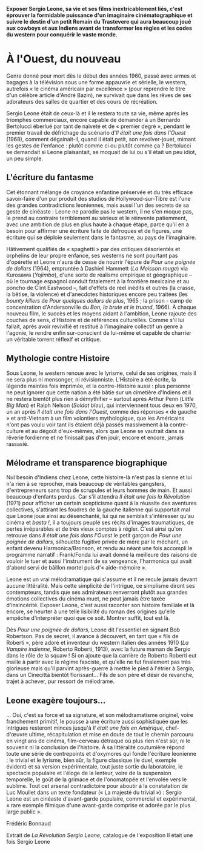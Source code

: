 **Exposer Sergio Leone, sa vie et ses films inextricablement liés, c'est éprouver la formidable puissance d'un imaginaire cinématographique et suivre le destin d'un petit Romain du Trastevere qui aura beaucoup joué aux cowboys et aux Indiens avant de transformer les règles et les codes du western pour conquérir le vaste monde.**

# À l'Ouest, du nouveau

Genre donné pour mort dès le début des années 1960, passé avec armes et bagages à la télévision sous une forme appauvrie et sérielle, le western, autrefois « le cinéma américain par excellence » (pour reprendre le titre d'un célèbre article d'André Bazin), ne survivait que dans les rêves de ses adorateurs des salles de quartier et des cours de récréation.

Sergio Leone était de ceux-là et il le restera toute sa vie, même après les triomphes commerciaux, encore capable de demander à un Bernardo Bertolucci éberlué par tant de naïveté et de « premier degré », pendant le premier travail de défrichage du scénario d'_Il était une fois dans l'Ouest_ (1968), comment dégainait-il, quand il était petit, son revolver-jouet, mimant les gestes de l'enfance : plutôt comme ci ou plutôt comme ça ? Bertolucci se demandait si Leone plaisantait, se moquait de lui ou s'il était un peu idiot, un peu simple.

## L'écriture du fantasme

Cet étonnant mélange de croyance enfantine préservée et du très efficace savoir-faire d'un pur produit des studios de Hollywood-sur-Tibre est l'une des grandes contradictions leoniennes, mais aussi l'un des secrets de sa geste de cinéaste : Leone ne parodie pas le western, il ne s'en moque pas, le prend au contraire terriblement au sérieux et le réinvente patiemment, avec une ambition de plus en plus haute à chaque étape, parce qu'il en a besoin pour affirmer une écriture faite de défroques et de figures, une écriture qui se déploie seulement dans le fantasme, au pays de l'imaginaire.

Hâtivement qualifiés de « spaghetti » par des critiques désorientés et orphelins de leur propre enfance, ses westerns ne sont pourtant pas d'opérette et Leone n'aura de cesse de nourrir l'épure de _Pour une poignée de dollars_ (1964), empruntée à Dashiell Hammett (_La Moisson rouge_) via Kurosawa (_Yojimbo_), d'une sorte de réalisme empirique et géographique – où le tournage espagnol conduit fatalement à la frontière mexicaine et au poncho de Clint Eastwood –, fait d'effets de réel inédits et outrés (la crasse, la bêtise, la violence) et d'anecdotes historiques encore peu traitées (les _bounty killers_ de _Pour quelques dollars de plus_, 1965 ; la prison - camp de concentration d'Andersonville du _Bon, la brute et le truand_, 1966). À chaque nouveau film, le succès et les moyens aidant à l'ambition, Leone rajoute des couches de sens, d'Histoire et de références culturelles. Comme s'il lui fallait, après avoir revivifié et restitué à l'imaginaire collectif un genre à l'agonie, le rendre enfin sur-conscient de lui-même et capable de charrier un véritable torrent réflexif et critique.

## Mythologie contre Histoire

Sous Leone, le western renoue avec le lyrisme, celui de ses origines, mais il ne sera plus ni mensonger, ni révisionniste. L'Histoire a été écrite, la légende maintes fois imprimée, et la contre-Histoire aussi : plus personne ne peut ignorer que cette nation a été bâtie sur un cimetière d'Indiens et il ne restera bientôt plus rien à démythifier – surtout après Arthur Penn (_Little Big Man_) et Ralph Nelson (_Soldat bleu_), qui interviennent tous deux en 1970, un an après _Il était une fois dans l'Ouest_, comme des réponses « de gauche » et anti-Vietnam à un film volontiers mythologique, que les Américains n'ont pas voulu voir tant ils étaient déjà passés massivement à la contre-culture et au dégoût d'eux-mêmes, alors que Leone se vautrait dans sa rêverie fordienne et ne finissait pas d'en jouir, encore et encore, jamais rassasié.

## Mélodrame et transparence biographique

Nul besoin d'Indiens chez Leone, cette histoire-là n'est pas la sienne et lui n'a rien à se reprocher, mais beaucoup de véritables gangsters, d'entrepreneurs sans trop de scrupules et leurs hommes de main. Et aussi beaucoup d'enfants perdus. Car s'il attendra _Il était une fois la Révolution_ (1971) pour afficher un certain scepticisme quant à la réussite des aventures collectives, s'attirant les foudres de la gauche italienne qui supportait mal que Leone joue ainsi au désenchanté, lui qui ne semblait s'intéresser qu'au cinéma et <em>basta !</em>, il a toujours peuplé ses récits d'images traumatiques, de pertes irréparables et de très vieux comptes à régler. C'est ainsi qu'on retrouve dans _Il était une fois dans l'Ouest_ le petit garçon de _Pour une poignée de dollars_, silhouette fugitive privée de mère par le méchant, un enfant devenu Harmonica/Bronson, et rendu au néant une fois accompli le programme narratif : Frank/Fonda lui avait donné la meilleure des raisons de vouloir le tuer et aussi l'instrument de sa vengeance, l'harmonica qui avait d'abord servi de bâillon mortel puis d'« aide-mémoire ».

Leone est un vrai mélodramatique qui s'assume et il ne recule jamais devant aucune littéralité. Mais cette simplicité de l'intrigue, ce simplisme diront ses contempteurs, tandis que ses admirateurs renverront plutôt aux grandes émotions collectives du cinéma muet, ne peut jamais être taxée d'insincérité. Exposer Leone, c'est aussi raconter son histoire familiale et là encore, se heurter à une telle lisibilité du roman des origines qu'elle empêche d'interpréter quoi que ce soit. Montrer suffit, tout est là.

Dès _Pour une poignée de dollars_, Leone dit l'essentiel en signant Bob Robertson. Pas de secret, il avance à découvert, en tant que « fils de Roberti », père adoré et inventeur du western italien des années 1910 (_La Vampire indienne_, Roberto Roberti, 1913), avec la future maman de Sergio dans le rôle de la squaw ! Si on ajoute que la carrière de Roberto Roberti eut maille à partir avec le régime fasciste, et qu'elle ne fut finalement pas très glorieuse mais qu'il parvint après-guerre à mettre le pied à l'étrier à Sergio, dans un Cinecittà bientôt florissant... Fils de son père et désir de revanche, trajet à achever, pur ressort de mélodrame.

## Leone exagère toujours...

... Oui, c'est sa force et sa signature, et son mélodramatisme originel, voire franchement primitif, le pousse à une écriture aussi sophistiquée que les intrigues resteront minces jusqu'à <em>Il était une fois en Amérique</em>, chef-d'œuvre ultime, récapitulation et mise en doute de tout le chemin parcouru en vingt ans de cinéma, film-cerveau détraqué où plus rien n'est sûr, ni le souvenir ni la conclusion de l'histoire. À sa littéralité coutumière répond toute une série de contrepoints et d'oxymores qui fonde l'écriture leonienne : le trivial et le lyrisme, bien sûr, la figure classique (le duel, exemple évident) et sa version expérimentale, tout juste sortie du laboratoire, le spectacle populaire et l'éloge de la lenteur, voire de la suspension temporelle, le goût de la grimace et de l'onomatopée et l'envolée vers le sublime. Tout cet arsenal contradictoire pour aboutir à la constatation de Luc Moullet dans un texte fondateur (« La majesté du trivial ») : Sergio Leone est un cinéaste d'avant-garde populaire, commercial et expérimental, « rare exemple filmique d'une avant-garde comprise et adorée par le plus large public ».

Frédéric Bonnaud

Extrait de _La Révolution Sergio Leone_, catalogue de l'exposition Il était une fois Sergio Leone
